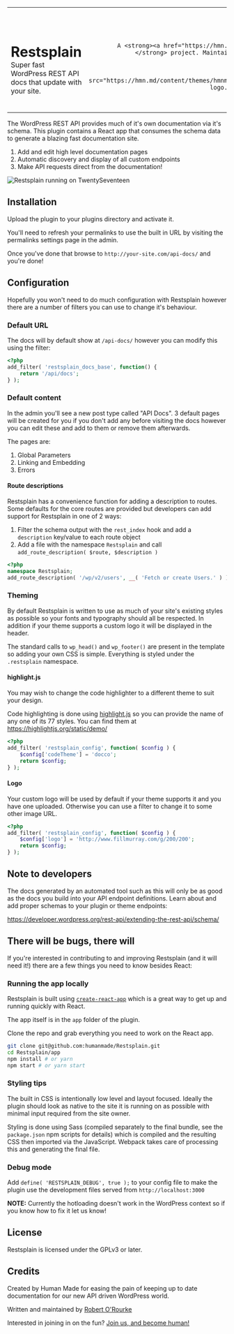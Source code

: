 <table width="100%" style="width:100%">
	<tr>
		<td align="left" width="70%">
			<h1 style="border:0;margin-bottom:0;">Restsplain</h1>
			Super fast WordPress REST API docs that update with your site.
		</td>
		<td align="right" width="30%">
			
		</td>
	</tr>
	<tr>
		<td>
			A <strong><a href="https://hmn.md/">Human Made</a></strong> project. Maintained by @roborourke.
		</td>
		<td align="center">
			<img src="https://hmn.md/content/themes/hmnmd/assets/images/hm-logo.svg" width="100" />
		</td>
	</tr>
</table>

The WordPress REST API provides much of it's own documentation via it's schema.
This plugin contains a React app that consumes the schema data to generate a 
blazing fast documentation site.

1. Add and edit high level documentation pages
2. Automatic discovery and display of all custom endpoints
3. Make API requests direct from the documentation!

![Restsplain running on TwentySeventeen](https://hmn.md/uploads/sites/2/2017/02/Screenshot-2017-02-20-01.23.08.png)

## Installation

Upload the plugin to your plugins directory and activate it.

You'll need to refresh your permalinks to use the built in URL by visiting
the permalinks settings page in the admin.

Once you've done that browse to `http://your-site.com/api-docs/` and you're 
done!

## Configuration

Hopefully you won't need to do much configuration with Restsplain however
there are a number of filters you can use to change it's behaviour.

### Default URL

The docs will by default show at `/api-docs/` however you can modify this
using the filter:

```php
<?php
add_filter( 'restsplain_docs_base', function() {
	return '/api/docs';
} );
```

### Default content

In the admin you'll see a new post type called "API Docs". 3 default pages 
will be created for you if you don't add any before visiting the docs however 
you can edit these and add to them or remove them afterwards.

The pages are:

1. Global Parameters
2. Linking and Embedding
3. Errors

#### Route descriptions

Restsplain has a convenience function for adding a description to routes. 
Some defaults for the core routes are provided but developers can add support 
for Restsplain in one of 2 ways:

1. Filter the schema output with the `rest_index` hook and add a `description`
   key/value to each route object
2. Add a file with the namespace `Restsplain` and call
   `add_route_description( $route, $description )`
 
```php
<?php
namespace Restsplain;
add_route_description( '/wp/v2/users', __( 'Fetch or create Users.' ) );
```

### Theming

By default Restsplain is written to use as much of your site's existing styles
as possible so your fonts and typography should all be respected. In addition
if your theme supports a custom logo it will be displayed in the header.

The standard calls to `wp_head()` and `wp_footer()` are present in the template 
so adding your own CSS is simple. Everything is styled under the `.restsplain` 
namespace.

#### highlight.js

You may wish to change the code highlighter to a different theme to suit your 
design.

Code highlighting is done using [highlight.js](https://highlightjs.org/) so you
can provide the name of any one of its 77 styles. You can find them at
https://highlightjs.org/static/demo/

```php
<?php
add_filter( 'restsplain_config', function( $config ) {
	$config['codeTheme'] = 'docco';
	return $config;
} );
```

#### Logo

Your custom logo will be used by default if your theme supports it and you have
one uploaded. Otherwise you can use a filter to change it to some other image URL.

```php
<?php
add_filter( 'restsplain_config', function( $config ) {
	$config['logo'] = 'http://www.fillmurray.com/g/200/200';
	return $config;
} );
```

## Note to developers

The docs generated by an automated tool such as this will only be as good as the
docs you build into your API endpoint definitions. Learn about and add proper
schemas to your plugin or theme endpoints:

https://developer.wordpress.org/rest-api/extending-the-rest-api/schema/

## There will be bugs, there will

If you're interested in contributing to and improving Restsplain (and it will need it!)
there are a few things you need to know besides React:

### Running the app locally

Restsplain is built using [`create-react-app`](https://github.com/facebookincubator/create-react-app)
which is a great way to get up and running quickly with React.

The app itself is in the `app` folder of the plugin.

Clone the repo and grab everything you need to work on the React app.

```bash
git clone git@github.com:humanmade/Restsplain.git
cd Restsplain/app
npm install # or yarn
npm start # or yarn start
```

### Styling tips

The built in CSS is intentionally low level and layout focused. Ideally the plugin
should look as native to the site it is running on as possible with minimal input
required from the site owner.

Styling is done using Sass (compiled separately to the final bundle, see the
`package.json` npm scripts for details) which is compiled and the resulting
CSS then imported via the JavaScript. Webpack takes care of processing this
and generating the final file.

### Debug mode

Add `define( 'RESTSPLAIN_DEBUG', true );` to your config file to make the plugin
use the development files served from `http://localhost:3000`

**NOTE:** Currently the hotloading doesn't work in the WordPress context so if
you know how to fix it let us know!

## License

Restsplain is licensed under the GPLv3 or later.

## Credits

Created by Human Made for easing the pain of keeping up to date documentation
for our new API driven WordPress world.

Written and maintained by [Robert O'Rourke](https://github.com/roborourke) 


Interested in joining in on the fun? [Join us, and become human!](https://hmn.md/is/hiring/)
